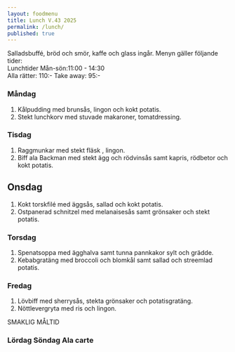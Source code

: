 ```yaml
---
layout: foodmenu
title: Lunch V.43 2025
permalink: /lunch/
published: true
---
```

Salladsbuffé, bröd och smör, kaffe och glass ingår.
Menyn gäller följande tider:  
Lunchtider  Mån-sön:11:00 - 14:30  
Alla rätter: 110:- Take away: 95:-
                                
### Måndag

1. Kålpudding med brunsås, lingon och kokt potatis.
2. Stekt lunchkorv med stuvade makaroner, tomatdressing.

### Tisdag

1. Raggmunkar med stekt fläsk , lingon.
2. Biff ala Backman med stekt ägg och rödvinsås samt kapris, rödbetor och kokt potatis.

## Onsdag
1. Kokt torskfilé med äggsås, sallad och kokt potatis. 
2. Ostpanerad schnitzel med melanaisesås samt grönsaker och stekt potatis. 

### Torsdag

1. Spenatsoppa med ägghalva samt tunna pannkakor sylt och grädde. 
2. Kebabgratäng med broccoli och blomkål samt sallad och streemlad potatis.

### Fredag  

1. Lövbiff med sherrysås, stekta grönsaker och potatisgratäng.
2. Nöttlevergryta med ris och lingon.

SMAKLIG MÅLTID  

### Lördag Söndag Ala carte





    
       
    

   
    
   
     
